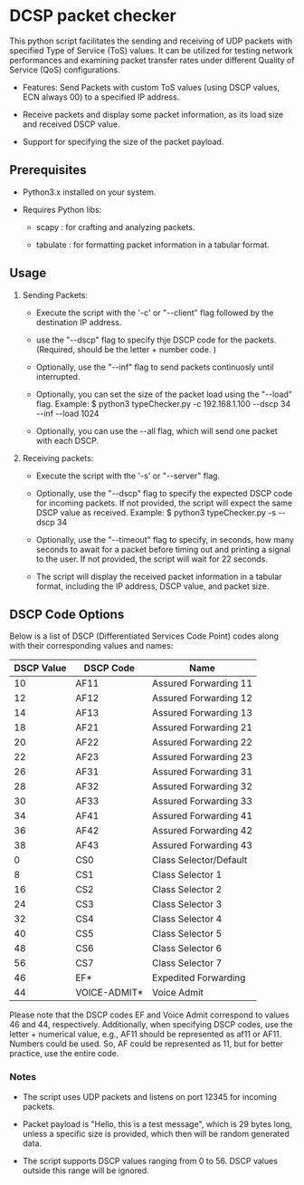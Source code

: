 # DCSP packet checker

This python script facilitates the sending and receiving of UDP packets with specified Type of Service (ToS) values. It can be utilized for testing network performances and examining packet transfer rates under different Quality of Service (QoS) configurations.

*   Features: Send Packets with custom ToS values (using DSCP values, ECN always 00) to a specified IP address.

*   Receive packets and display some packet information, as its load size and received DSCP value.

*   Support for specifying the size of the packet payload.

## Prerequisites

*   Python3.x installed on your system.

*   Requires Python libs:

    *   scapy : for crafting and analyzing packets.

    *   tabulate : for formatting packet information in a tabular format.

## Usage

1.  Sending Packets:

     *   Execute the script with the '-c' or "--client" flag followed by the destination IP address.

    *   use the "--dscp" flag to specify thje DSCP code for the packets.(Required, should be the letter + number code. )

    *   Optionally, use the "--inf" flag to send packets continuosly until interrupted.

    *   Optionally, you can set the size of the packet load using the "--load" flag.
        Example: \$ python3 typeChecker.py -c 192.168.1.100 --dscp 34 --inf --load 1024
    
    * Optionally, you can use the --all flag, which will send one packet with each DSCP. 

2.  Receiving packets:

    *   Execute the script with the '-s' or "--server" flag.

    *   Optionally, use the "--dscp" flag to specify the expected DSCP code for incoming packets. If not provided, the script will expect the same DSCP value as received.
        Example: \$ python3 typeChecker.py -s --dscp 34

    * Optionally, use the "--timeout" flag to specify, in seconds, how many seconds to await for a packet before timing out and printing a signal to the user. If not provided, the script will wait for 22 seconds. 
    *   The script will display the received packet information in a tabular format, including the IP address, DSCP value, and packet size.

## DSCP Code Options

Below is a list of DSCP (Differentiated Services Code Point) codes along with their corresponding values and names:

| DSCP Value | DSCP Code     | Name                   |
| ---------- | ------------- | ---------------------- |
| 10         | AF11          | Assured Forwarding 11  |
| 12         | AF12          | Assured Forwarding 12  |
| 14         | AF13          | Assured Forwarding 13  |
| 18         | AF21          | Assured Forwarding 21  |
| 20         | AF22          | Assured Forwarding 22  |
| 22         | AF23          | Assured Forwarding 23  |
| 26         | AF31          | Assured Forwarding 31  |
| 28         | AF32          | Assured Forwarding 32  |
| 30         | AF33          | Assured Forwarding 33  |
| 34         | AF41          | Assured Forwarding 41  |
| 36         | AF42          | Assured Forwarding 42  |
| 38         | AF43          | Assured Forwarding 43  |
| 0          | CS0           | Class Selector/Default |
| 8          | CS1           | Class Selector 1       |
| 16         | CS2           | Class Selector 2       |
| 24         | CS3           | Class Selector 3       |
| 32         | CS4           | Class Selector 4       |
| 40         | CS5           | Class Selector 5       |
| 48         | CS6           | Class Selector 6       |
| 56         | CS7           | Class Selector 7       |
| 46         | EF\*          | Expedited Forwarding   |
| 44         | VOICE-ADMIT\* | Voice Admit            |

Please note that the DSCP codes EF and Voice Admit correspond to values 46 and 44, respectively. Additionally, when specifying DSCP codes, use the letter + numerical value, e.g., AF11 should be represented as af11 or AF11. Numbers could be used. So, AF could be represented as 11, but for better practice, use the entire code. 

### Notes

*   The script uses UDP packets and listens on port 12345 for incoming packets.

*   Packet payload is "Hello, this is a test message", which is 29 bytes long, unless a specific size is provided, which then will be random generated data.

*   The script supports DSCP values ranging from 0 to 56. DSCP values outside this range will be ignored.
